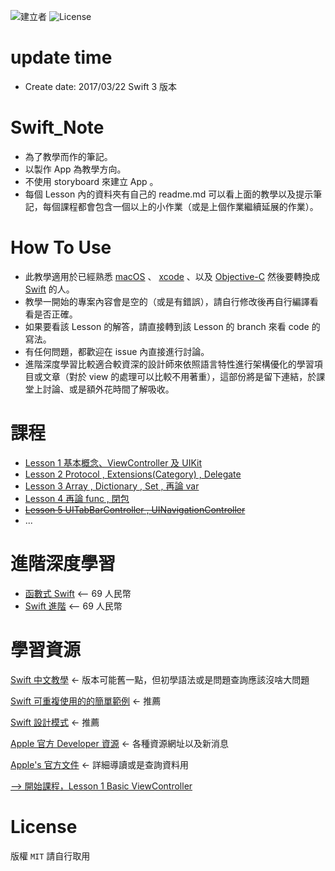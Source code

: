 ![建立者](https://img.shields.io/badge/建立者-Coody-orange.svg)
![License](https://img.shields.io/dub/l/vibe-d.svg)

# update time
* Create date: 2017/03/22 Swift 3 版本

# Swift_Note
* 為了教學而作的筆記。
* 以製作 App 為教學方向。
* 不使用 storyboard 來建立 App 。
* 每個 Lesson 內的資料夾有自己的 readme.md 可以看上面的教學以及提示筆記，每個課程都會包含一個以上的小作業（或是上個作業繼續延展的作業）。
# How To Use 
* 此教學適用於已經熟悉 [macOS]() 、 [xcode]() 、以及 [Objective-C]() 然後要轉換成 [Swift]() 的人。
* 教學一開始的專案內容會是空的（或是有錯誤），請自行修改後再自行編譯看看是否正確。
* 如果要看該 Lesson 的解答，請直接轉到該 Lesson 的 branch 來看 code 的寫法。
* 有任何問題，都歡迎在 issue 內直接進行討論。
* 進階深度學習比較適合較資深的設計師來依照語言特性進行架構優化的學習項目或文章（對於 view 的處理可以比較不用著重），這部份將是留下連結，於課堂上討論、或是額外花時間了解吸收。

# 課程
* [Lesson 1 基本概念、ViewController 及 UIKit ](https://github.com/Coody/Swift_Note/tree/master/Swift_Practice/lesson1_basicViewController)
* [Lesson 2 Protocol , Extensions(Category) , Delegate ](https://github.com/Coody/Swift_Note/tree/master/Swift_Practice/lesson2_delegateAndExtension)
* [Lesson 3 Array , Dictionary , Set , 再論 var ](https://github.com/Coody/Swift_Note/tree/master/Swift_Practice/lesson3_MoreAboutBasicAndData)
* [Lesson 4 再論 func , 閉包 ](https://github.com/Coody/Swift_Note/tree/master/Swift_Practice/lesson4_DeepFuncAndClosure)
* <del>[Lesson 5 UITabBarController , UINavigationController]()
* ...

# 進階深度學習
* [函數式 Swift](https://objccn.io/products/functional-swift/) <-- 69 人民幣
* [Swift 進階](https://objccn.io/products/advanced-swift/)  <-- 69 人民幣

# 學習資源
[Swift 中文教學](https://tommy60703.gitbooks.io/swift-language-traditional-chinese/content/chapter1/chapter1.html) <- 版本可能舊一點，但初學語法或是問題查詢應該沒啥大問題

[Swift 可重複使用的的簡單範例](https://github.com/SwiftCarlos/Swift) <- 推薦

[Swift 設計模式](http://stackoverflow.com/documentation/swift/4941/design-patterns-creational#t=201703082128483852321) <- 推薦

[Apple 官方 Developer 資源](https://developer.apple.com/swift/resources/) <- 各種資源網址以及新消息

[Apple's 官方文件](https://developer.apple.com/library/prerelease/content/documentation/Swift/Conceptual/Swift_Programming_Language/TheBasics.html#//apple_ref/doc/uid/TP40014097-CH5-ID309) <- 詳細導讀或是查詢資料用


[--> 開始課程，Lesson 1 Basic ViewController](https://github.com/Coody/Swift_Note/tree/master/Swift_Practice/lesson1_basicViewController)

# License
版權 ```MIT``` 請自行取用
